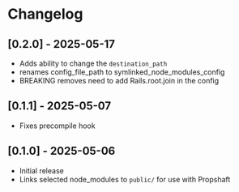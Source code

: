 # Changelog

## [0.2.0] - 2025-05-17

- Adds ability to change the `destination_path`
- renames config_file_path to symlinked_node_modules_config
- BREAKING removes need to add Rails.root.join in the config

## [0.1.1] - 2025-05-07

- Fixes precompile hook

## [0.1.0] - 2025-05-06

- Initial release
- Links selected node_modules to `public/` for use with Propshaft
